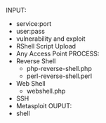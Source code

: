 INPUT:
- service:port
- user:pass
- vulnerability and exploit
- RShell Script Upload
- Any Access Point
PROCESS:
- Reverse Shell
    - php-reverse-shell.php
    - perl-reverse-shell.perl
- Web Shell
    - webshell.php
- SSH
- Metasploit
OUPUT: 
- shell















    

